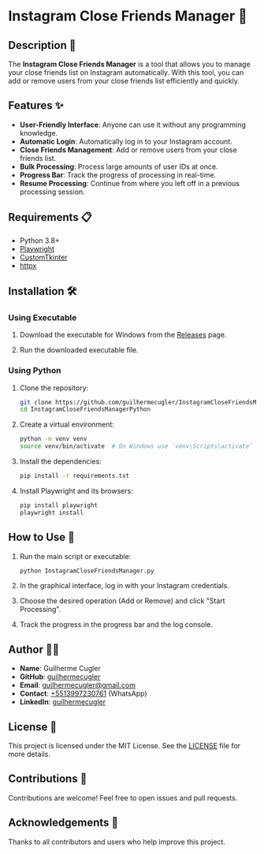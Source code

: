 # Instagram Close Friends Manager 🎉

## Description 📖

The **Instagram Close Friends Manager** is a tool that allows you to manage your close friends list on Instagram automatically. With this tool, you can add or remove users from your close friends list efficiently and quickly.

## Features ✨

- **User-Friendly Interface**: Anyone can use it without any programming knowledge.
- **Automatic Login**: Automatically log in to your Instagram account.
- **Close Friends Management**: Add or remove users from your close friends list.
- **Bulk Processing**: Process large amounts of user IDs at once.
- **Progress Bar**: Track the progress of processing in real-time.
- **Resume Processing**: Continue from where you left off in a previous processing session.

## Requirements 📋

- Python 3.8+
- [Playwright](https://playwright.dev/python/docs/intro)
- [CustomTkinter](https://github.com/TomSchimansky/CustomTkinter)
- [httpx](https://www.python-httpx.org/)

## Installation 🛠️


### Using Executable

1. Download the executable for Windows from the [Releases](https://github.com/guilhermecugler/InstagramCloseFriendsManagerPython/releases) page.

2. Run the downloaded executable file.

### Using Python

1. Clone the repository:
    ```bash
    git clone https://github.com/guilhermecugler/InstagramCloseFriendsManagerPython.git
    cd InstagramCloseFriendsManagerPython
    ```

2. Create a virtual environment:
    ```bash
    python -m venv venv
    source venv/bin/activate  # On Windows use `venv\Scripts\activate`
    ```

3. Install the dependencies:
    ```bash
    pip install -r requirements.txt
    ```

4. Install Playwright and its browsers:
    ```bash
    pip install playwright
    playwright install
    ```

## How to Use 🚀

1. Run the main script or executable:
    ```bash
    python InstagramCloseFriendsManager.py
    ```

2. In the graphical interface, log in with your Instagram credentials.

3. Choose the desired operation (Add or Remove) and click "Start Processing".

4. Track the progress in the progress bar and the log console.

## Author 👨‍💻

- **Name**: Guilherme Cugler
- **GitHub**: [guilhermecugler](https://github.com/guilhermecugler)
- **Email**: guilhermecugler@gmail.com
- **Contact**: [+5513997230761](https://wa.me/5513997230761) (WhatsApp)
- **LinkedIn**: [guilhermecugler](https://www.linkedin.com/in/guilhermecugler/)

## License 📄

This project is licensed under the MIT License. See the [LICENSE](LICENSE) file for more details.

## Contributions 🤝

Contributions are welcome! Feel free to open issues and pull requests.

## Acknowledgements 🙏

Thanks to all contributors and users who help improve this project.